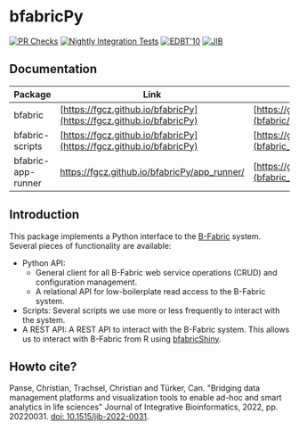# bfabricPy

[![PR Checks](https://github.com/fgcz/bfabricPy/actions/workflows/run_unit_tests.yml/badge.svg)](https://github.com/fgcz/bfabricPy/actions/workflows/run_unit_tests.yml)
[![Nightly Integration Tests](https://github.com/fgcz/bfabricPy-tests/actions/workflows/nightly_tests.yml/badge.svg)](https://github.com/fgcz/bfabricPy-tests/actions/workflows/nightly_tests.yml)
[![EDBT'10](https://img.shields.io/badge/EDBT-10.1145%2F1739041.1739135-brightgreen)](https://doi.org/10.1145/1739041.1739135)
[![JIB](https://img.shields.io/badge/JIB-10.1515%2Fjib.2022.0031-brightgreen)](https://doi.org/10.1515/jib-2022-0031)

## Documentation

| Package            | Link                                                                 | Change Log                                                                                                               |
| ------------------ | -------------------------------------------------------------------- | ------------------------------------------------------------------------------------------------------------------------ |
| bfabric            | [https://fgcz.github.io/bfabricPy](https://fgcz.github.io/bfabricPy) | [https://github.com/fgcz/bfabricPy/blob/main/bfabric/docs/changelog.md](bfabric/docs/changelog.md)                       |
| bfabric-scripts    | [https://fgcz.github.io/bfabricPy](https://fgcz.github.io/bfabricPy) | [https://github.com/fgcz/bfabricPy/blob/main/bfabric_scripts/docs/changelog.md](bfabric_scripts/docs/changelog.md)       |
| bfabric-app-runner | https://fgcz.github.io/bfabricPy/app_runner/                         | [https://github.com/fgcz/bfabricPy/blob/main/bfabric_app_runner/docs/changelog.md](bfabric_app_runner/docs/changelog.md) |

## Introduction

This package implements a Python interface to the [B-Fabric](https://fgcz-bfabric.uzh.ch/bfabric/) system.
Several pieces of functionality are available:

- Python API:
    - General client for all B-Fabric web service operations (CRUD) and configuration management.
    - A relational API for low-boilerplate read access to the B-Fabric system.
- Scripts: Several scripts we use more or less frequently to interact with the system.
- A REST API: A REST API to interact with the B-Fabric system. This allows us to interact with B-Fabric from R
    using [bfabricShiny](https://github.com/cpanse/bfabricShiny).

## Howto cite?

Panse, Christian, Trachsel, Christian and Türker, Can. "Bridging data management platforms and visualization tools to enable ad-hoc and smart analytics in life sciences" Journal of Integrative Bioinformatics, 2022, pp. 20220031. [doi: 10.1515/jib-2022-0031](https://doi.org/10.1515/jib-2022-0031).
